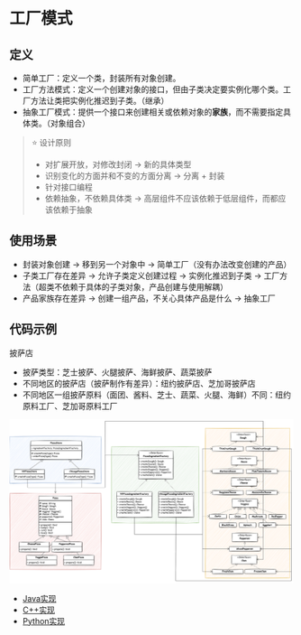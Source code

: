 # 工厂模式

## 定义
- 简单工厂：定义一个类，封装所有对象创建。
- 工厂方法模式：定义一个创建对象的接口，但由子类决定要实例化哪个类。工厂方法让类把实例化推迟到子类。（继承）
- 抽象工厂模式：提供一个接口来创建相关或依赖对象的**家族**，而不需要指定具体类。（对象组合）

> ⭐ 设计原则
> - 对扩展开放，对修改封闭 -> 新的具体类型
> - 识别变化的方面并和不变的方面分离 -> 分离 + 封装
> - 针对接口编程
> - 依赖抽象，不依赖具体类 -> 高层组件不应该依赖于低层组件，而都应该依赖于抽象

## 使用场景
- 封装对象创建 -> 移到另一个对象中 -> 简单工厂（没有办法改变创建的产品）
- 子类工厂存在差异 -> 允许子类定义创建过程 -> 实例化推迟到子类 -> 工厂方法（超类不依赖于具体的子类对象，产品创建与使用解耦）
- 产品家族存在差异 -> 创建一组产品，不关心具体产品是什么 -> 抽象工厂

## 代码示例
披萨店
- 披萨类型：芝士披萨、火腿披萨、海鲜披萨、蔬菜披萨
- 不同地区的披萨店（披萨制作有差异）：纽约披萨店、芝加哥披萨店
- 不同地区一组披萨原料（面团、酱料、芝士、蔬菜、火腿、海鲜）不同：纽约原料工厂、芝加哥原料工厂

![](img/factory_pattern.svg)

- [Java实现](code/Java/factory)
- [C++实现](code/C++/factory)
- [Python实现](code/Python/factory)




